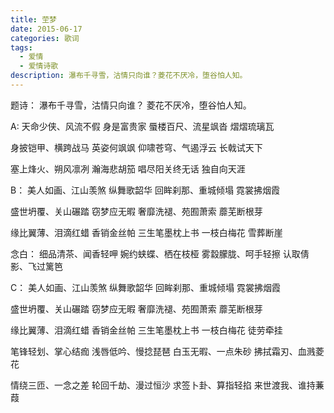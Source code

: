 ```yaml
---
title: 茔梦
date: 2015-06-17
categories: 歌词
tags:
  - 爱情
  - 爱情诗歌
description: 瀑布千寻雪，沽情只向谁？菱花不厌冷，堕谷怕人知。
---
```


题诗：
瀑布千寻雪，沽情只向谁？
菱花不厌冷，堕谷怕人知。

A:
天命少侠、风流不假
身是富贵家
蜃楼百尺、流星飒沓
熠熠琉璃瓦

身披铠甲、横跨战马
英姿何飒飒
仰啸苍穹、气遏浮云
长戟试天下

塞上烽火、朔风凛冽
瀚海悲胡笳
唱尽阳关终无话
独自向天涯

B：
美人如画、江山羡煞
纵舞歌韶华
回眸刹那、重城倾塌
霓裳拂烟霞

盛世坍覆、关山碾踏
窃梦应无暇
奢靡洗褪、苑囿萧索
蘼芜断根芽

缘比翼薄、泪滴红蜡
香销金丝帕
三生笔墨枕上书
一枝白梅花
雪葬断崖

念白：
细品清茶、闻香轻呷
婉约蛱蝶、栖在枝桠
雾縠朦胧、呵手轻擦
认取倩影、飞过篱笆

C：
美人如画、江山羡煞
纵舞歌韶华
回眸刹那、重城倾塌
霓裳拂烟霞

盛世坍覆、关山碾踏
窃梦应无暇
奢靡洗褪、苑囿萧索
蘼芜断根芽

缘比翼薄、泪滴红蜡
香销金丝帕
三生笔墨枕上书
一枝白梅花
徒劳牵挂

笔锋轻划、掌心结痂
浅唇低吟、慢捻琵琶
白玉无暇、一点朱砂
拂拭霜刃、血溅菱花

情绕三匝、一念之差
轮回千劫、漫过恒沙
求签卜卦、算指轻掐
来世渡我、谁持蒹葭